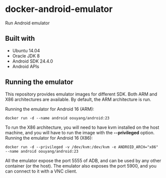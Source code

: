 # docker-android-emulator
Run Android emulator

## Built with
- Ubuntu 14.04
- Oracle JDK 8
- Android SDK 24.4.0
- Android APIs

## Running the emulator
This repository provides emulator images for different SDK. Both ARM and X86 architectures are available. By default, the ARM architecture is run.

Running the emulator for Android 16 (ARM):

    docker run -d --name android oouyang/android:23

To run the X86 architecture, you will need to have kvm installed on the host machine, and you will have to run the image with the __--privileged__ option.
Running the emulator for Android 16 (X86):

    docker run -d --privileged -v /dev/kvm:/dev/kvm -e ANDROID_ARCH="x86" --name android oouyang/android:23

All the emulator expose the port 5555 of ADB, and can be used by any other container (or the host).
The emulator also exposes the port 5900, and you can connect to it with a VNC client.
